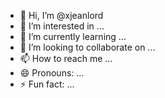 - 👋 Hi, I’m @xjeanlord
- 👀 I’m interested in ...
- 🌱 I’m currently learning ...
- 💞️ I’m looking to collaborate on ...
- 📫 How to reach me ...
- 😄 Pronouns: ...
- ⚡ Fun fact: ...

<!---
xjeanlord/xjeanlord is a ✨ special ✨ repository because its `README.md` (this file) appears on your GitHub profile.
You can click the Preview link to take a look at your changes.
--->
